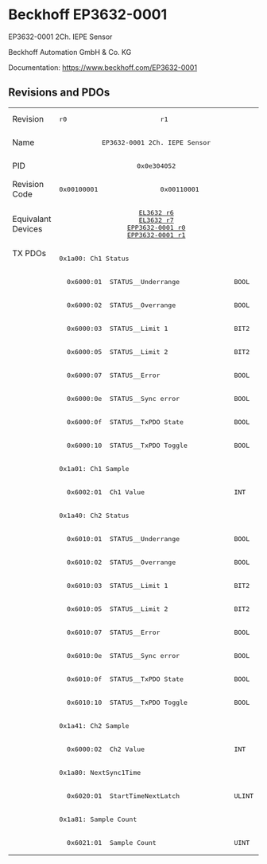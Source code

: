 # Beckhoff EP3632-0001

EP3632-0001 2Ch. IEPE Sensor

Beckhoff Automation GmbH & Co. KG

Documentation: <a href="https://www.beckhoff.com/EP3632-0001">https://www.beckhoff.com/EP3632-0001</a>

## Revisions and PDOs
<table>
<tr >
<td class="first">Revision</td>
<td ><pre>r0</pre></td>
<td ><pre>r1</pre></td>
</tr>
<tr >
<td class="first">Name</td>
<td  colspan=2 align="center"><pre>EP3632-0001 2Ch. IEPE Sensor</pre></td>
</tr>
<tr >
<td class="first">PID</td>
<td  colspan=2 align="center"><pre>0x0e304052</pre></td>
</tr>
<tr >
<td class="first">Revision Code</td>
<td ><pre>0x00100001</pre></td>
<td ><pre>0x00110001</pre></td>
</tr>
<tr >
<td class="first">Equivalant Devices</td>
<td  colspan=2 align="center"><pre><a href="EL3632">EL3632 r6</a><br/><a href="EL3632">EL3632 r7</a><br/><a href="EPP3632-0001">EPP3632-0001 r0</a><br/><a href="EPP3632-0001">EPP3632-0001 r1</a></pre></td>
</tr>
<tr class="txpdo pdosection">
<td class="first" rowspan=26 valign=top>TX PDOs</td>
<td colspan=2 align="left"><pre>0x1a00: Ch1 Status</pre></td>
<td></td>
</tr>
<tr class="txpdo">
<td  colspan=2 align="left"><pre>  0x6000:01  STATUS__Underrange              BOOL</pre></td>
</tr>
<tr class="txpdo">
<td  colspan=2 align="left"><pre>  0x6000:02  STATUS__Overrange               BOOL</pre></td>
</tr>
<tr class="txpdo">
<td  colspan=2 align="left"><pre>  0x6000:03  STATUS__Limit 1                 BIT2</pre></td>
</tr>
<tr class="txpdo">
<td  colspan=2 align="left"><pre>  0x6000:05  STATUS__Limit 2                 BIT2</pre></td>
</tr>
<tr class="txpdo">
<td  colspan=2 align="left"><pre>  0x6000:07  STATUS__Error                   BOOL</pre></td>
</tr>
<tr class="txpdo">
<td  colspan=2 align="left"><pre>  0x6000:0e  STATUS__Sync error              BOOL</pre></td>
</tr>
<tr class="txpdo">
<td  colspan=2 align="left"><pre>  0x6000:0f  STATUS__TxPDO State             BOOL</pre></td>
</tr>
<tr class="txpdo">
<td  colspan=2 align="left"><pre>  0x6000:10  STATUS__TxPDO Toggle            BOOL</pre></td>
</tr>
<tr class="txpdo pdosection">
<td  colspan=2 align="left"><pre>0x1a01: Ch1 Sample</pre></td>
</tr>
<tr class="txpdo">
<td  colspan=2 align="left"><pre>  0x6002:01  Ch1 Value                       INT</pre></td>
</tr>
<tr class="txpdo pdosection">
<td  colspan=2 align="left"><pre>0x1a40: Ch2 Status</pre></td>
</tr>
<tr class="txpdo">
<td  colspan=2 align="left"><pre>  0x6010:01  STATUS__Underrange              BOOL</pre></td>
</tr>
<tr class="txpdo">
<td  colspan=2 align="left"><pre>  0x6010:02  STATUS__Overrange               BOOL</pre></td>
</tr>
<tr class="txpdo">
<td  colspan=2 align="left"><pre>  0x6010:03  STATUS__Limit 1                 BIT2</pre></td>
</tr>
<tr class="txpdo">
<td  colspan=2 align="left"><pre>  0x6010:05  STATUS__Limit 2                 BIT2</pre></td>
</tr>
<tr class="txpdo">
<td  colspan=2 align="left"><pre>  0x6010:07  STATUS__Error                   BOOL</pre></td>
</tr>
<tr class="txpdo">
<td  colspan=2 align="left"><pre>  0x6010:0e  STATUS__Sync error              BOOL</pre></td>
</tr>
<tr class="txpdo">
<td  colspan=2 align="left"><pre>  0x6010:0f  STATUS__TxPDO State             BOOL</pre></td>
</tr>
<tr class="txpdo">
<td  colspan=2 align="left"><pre>  0x6010:10  STATUS__TxPDO Toggle            BOOL</pre></td>
</tr>
<tr class="txpdo pdosection">
<td  colspan=2 align="left"><pre>0x1a41: Ch2 Sample</pre></td>
</tr>
<tr class="txpdo">
<td  colspan=2 align="left"><pre>  0x6000:02  Ch2 Value                       INT</pre></td>
</tr>
<tr class="txpdo pdosection">
<td  colspan=2 align="left"><pre>0x1a80: NextSync1Time</pre></td>
</tr>
<tr class="txpdo">
<td  colspan=2 align="left"><pre>  0x6020:01  StartTimeNextLatch              ULINT</pre></td>
</tr>
<tr class="txpdo pdosection">
<td  colspan=2 align="left"><pre>0x1a81: Sample Count</pre></td>
</tr>
<tr class="txpdo">
<td  colspan=2 align="left"><pre>  0x6021:01  Sample Count                    UINT</pre></td>
</tr>
</table>
